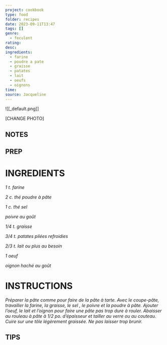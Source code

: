 ```yaml
---
project: cookbook
type: food
folder: recipes
date: 2023-09-11T13:47
tags: []
genre:
  - feculent
rating: 
desc: 
ingredients:
  - farine
  - poudre a pate
  - graisse
  - patates
  - lait
  - oeufs
  - oignons
time: 
source: Jacqueline
---
```


![[_default.png]]

[CHANGE PHOTO]


## NOTES




## PREP


# INGREDIENTS

_1 t. farine_

_2 c. thé poudre à pâte_

_1 c. thé sel_

_poivre au goût_

_1/4 t. graisse_

_3/4 t. patates pilées refroidies_

_2/3 t. lait ou plus au besoin_

_1 oeuf_

_oignon haché au goût_


# INSTRUCTIONS

_Préparer la pâte comme pour faire de la pâte_
_à tarte. Avec le coupe-pâte, travailler la farine,_
_la graisse, le sel , le poivre et la poudre_
_à pâte. Ajouter l’oeuf, le lait et l’oignon pour_
_faire une pâte pas trop dure à rouler. Abaisser_
_au rouleau à pâte à 1/2 po. d’épaisseur_
_et tailler au verre ou au couteau. Cuire sur_
_une tôle légèrement graissée. Ne pas laisser_
_trop brunir._


## TIPS



